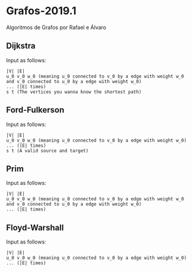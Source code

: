 # Grafos-2019.1
Algoritmos de Grafos por Rafael e Álvaro
## Dijkstra
Input as follows:
```
|V| |E|
u_0 v_0 w_0 (meaning u_0 connected to v_0 by a edge with weight w_0 and v_0 connected to u_0 by a edge with weight w_0)
... (|E| times)
s t (The vertices you wanna know the shortest path)
```

## Ford-Fulkerson
Input as follows:
```
|V| |E|
u_0 v_0 w_0 (meaning u_0 connected to v_0 by a edge with weight w_0)
... (|E| times)
s t (A valid source and target)
```

## Prim
Input as follows:
```
|V| |E|
u_0 v_0 w_0 (meaning u_0 connected to v_0 by a edge with weight w_0 and v_0 connected to u_0 by a edge with weight w_0)
... (|E| times)
```

## Floyd-Warshall
Input as follows:
```
|V| |E|
u_0 v_0 w_0 (meaning u_0 connected to v_0 by a edge with weight w_0)
... (|E| times)
```
